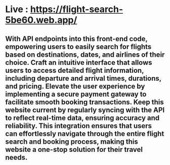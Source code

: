 # Live : https://flight-search-5be60.web.app/

## With API endpoints into this front-end code, empowering users to easily search for flights based on destinations, dates, and airlines of their choice. Craft an intuitive interface that allows users to access detailed flight information, including departure and arrival times, durations, and pricing. Elevate the user experience by implementing a secure payment gateway to facilitate smooth booking transactions. Keep this website current by regularly syncing with the API to reflect real-time data, ensuring accuracy and reliability. This integration ensures that users can effortlessly navigate through the entire flight search and booking process, making this website a one-stop solution for their travel needs.
